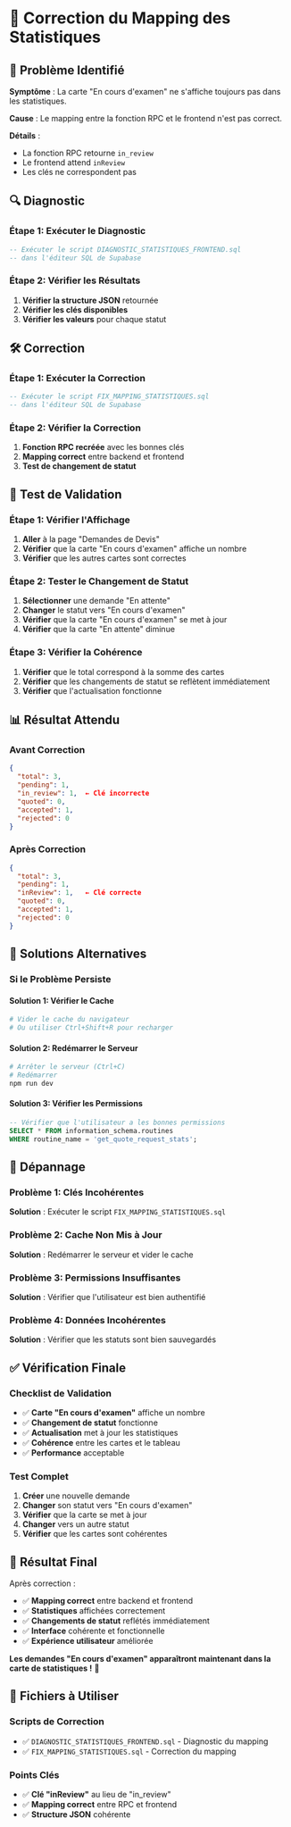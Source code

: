 # 🔧 Correction du Mapping des Statistiques

## 🚨 Problème Identifié

**Symptôme** : La carte "En cours d'examen" ne s'affiche toujours pas dans les statistiques.

**Cause** : Le mapping entre la fonction RPC et le frontend n'est pas correct.

**Détails** :
- La fonction RPC retourne `in_review` 
- Le frontend attend `inReview`
- Les clés ne correspondent pas

## 🔍 Diagnostic

### Étape 1: Exécuter le Diagnostic
```sql
-- Exécuter le script DIAGNOSTIC_STATISTIQUES_FRONTEND.sql
-- dans l'éditeur SQL de Supabase
```

### Étape 2: Vérifier les Résultats
1. **Vérifier la structure JSON** retournée
2. **Vérifier les clés disponibles**
3. **Vérifier les valeurs** pour chaque statut

## 🛠️ Correction

### Étape 1: Exécuter la Correction
```sql
-- Exécuter le script FIX_MAPPING_STATISTIQUES.sql
-- dans l'éditeur SQL de Supabase
```

### Étape 2: Vérifier la Correction
1. **Fonction RPC recréée** avec les bonnes clés
2. **Mapping correct** entre backend et frontend
3. **Test de changement de statut**

## 🚀 Test de Validation

### Étape 1: Vérifier l'Affichage
1. **Aller** à la page "Demandes de Devis"
2. **Vérifier** que la carte "En cours d'examen" affiche un nombre
3. **Vérifier** que les autres cartes sont correctes

### Étape 2: Tester le Changement de Statut
1. **Sélectionner** une demande "En attente"
2. **Changer** le statut vers "En cours d'examen"
3. **Vérifier** que la carte "En cours d'examen" se met à jour
4. **Vérifier** que la carte "En attente" diminue

### Étape 3: Vérifier la Cohérence
1. **Vérifier** que le total correspond à la somme des cartes
2. **Vérifier** que les changements de statut se reflètent immédiatement
3. **Vérifier** que l'actualisation fonctionne

## 📊 Résultat Attendu

### **Avant Correction**
```json
{
  "total": 3,
  "pending": 1,
  "in_review": 1,  ← Clé incorrecte
  "quoted": 0,
  "accepted": 1,
  "rejected": 0
}
```

### **Après Correction**
```json
{
  "total": 3,
  "pending": 1,
  "inReview": 1,   ← Clé correcte
  "quoted": 0,
  "accepted": 1,
  "rejected": 0
}
```

## 🔧 Solutions Alternatives

### Si le Problème Persiste

#### Solution 1: Vérifier le Cache
```bash
# Vider le cache du navigateur
# Ou utiliser Ctrl+Shift+R pour recharger
```

#### Solution 2: Redémarrer le Serveur
```bash
# Arrêter le serveur (Ctrl+C)
# Redémarrer
npm run dev
```

#### Solution 3: Vérifier les Permissions
```sql
-- Vérifier que l'utilisateur a les bonnes permissions
SELECT * FROM information_schema.routines 
WHERE routine_name = 'get_quote_request_stats';
```

## 🚨 Dépannage

### Problème 1: Clés Incohérentes
**Solution** : Exécuter le script `FIX_MAPPING_STATISTIQUES.sql`

### Problème 2: Cache Non Mis à Jour
**Solution** : Redémarrer le serveur et vider le cache

### Problème 3: Permissions Insuffisantes
**Solution** : Vérifier que l'utilisateur est bien authentifié

### Problème 4: Données Incohérentes
**Solution** : Vérifier que les statuts sont bien sauvegardés

## ✅ Vérification Finale

### Checklist de Validation
- ✅ **Carte "En cours d'examen"** affiche un nombre
- ✅ **Changement de statut** fonctionne
- ✅ **Actualisation** met à jour les statistiques
- ✅ **Cohérence** entre les cartes et le tableau
- ✅ **Performance** acceptable

### Test Complet
1. **Créer** une nouvelle demande
2. **Changer** son statut vers "En cours d'examen"
3. **Vérifier** que la carte se met à jour
4. **Changer** vers un autre statut
5. **Vérifier** que les cartes sont cohérentes

## 🎯 Résultat Final

Après correction :
- ✅ **Mapping correct** entre backend et frontend
- ✅ **Statistiques** affichées correctement
- ✅ **Changements de statut** reflétés immédiatement
- ✅ **Interface** cohérente et fonctionnelle
- ✅ **Expérience utilisateur** améliorée

**Les demandes "En cours d'examen" apparaîtront maintenant dans la carte de statistiques !** 🎉

## 📝 Fichiers à Utiliser

### Scripts de Correction
- ✅ `DIAGNOSTIC_STATISTIQUES_FRONTEND.sql` - Diagnostic du mapping
- ✅ `FIX_MAPPING_STATISTIQUES.sql` - Correction du mapping

### Points Clés
- ✅ **Clé "inReview"** au lieu de "in_review"
- ✅ **Mapping correct** entre RPC et frontend
- ✅ **Structure JSON** cohérente
